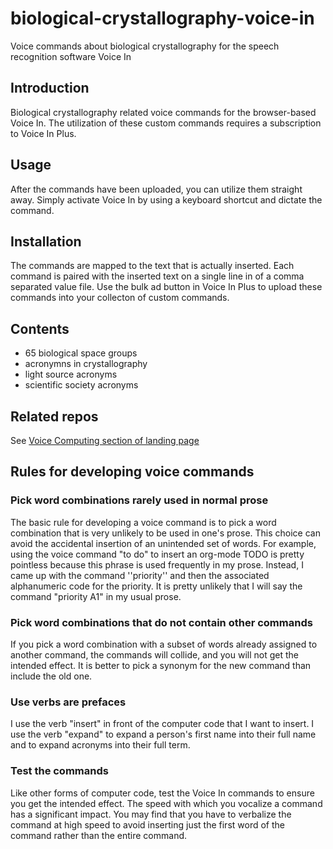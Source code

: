 # biological-crystallography-voice-in
Voice commands about biological crystallography for the speech recognition software Voice In

## Introduction
Biological crystallography related voice commands for the browser-based Voice In.
The utilization of these custom commands requires a subscription to Voice In Plus.

## Usage
After the commands have been uploaded, you can utilize them straight away.
Simply activate Voice In by using a keyboard shortcut and dictate the command.

## Installation
The commands are mapped to the text that is actually inserted.
Each command is paired with the inserted text on a single line in of a comma separated value file.
Use the bulk ad button in Voice In Plus to upload these commands into your collecton of custom commands.

## Contents

- 65 biological space groups
- acronymns in crystallography
- light source acronyms
- scientific society acronyms

## Related repos
See [Voice Computing section of landing page](https://github.com/MooersLab/MooersLab?tab=readme-ov-file#voice-computing)

## Rules for developing voice commands

### Pick word combinations rarely used in normal prose
The basic rule for developing a voice command is to pick a word combination that is very unlikely to be used in one's prose.
This choice can avoid the accidental insertion of an unintended set of words.
For example, using the voice command "to do" to insert an org-mode TODO is pretty pointless because this phrase is used frequently in my prose.
Instead, I came up with the command ''priority'' and then the associated alphanumeric code for the priority. 
It is pretty unlikely that I will say the command "priority A1" in my usual prose.

### Pick word combinations that do not contain other commands
If you pick a word combination with a subset of words already assigned to another command, the commands will collide, and you will not get the intended effect.
It is better to pick a synonym for the new command than include the old one.

### Use verbs are prefaces
I use the verb "insert" in front of the computer code that I want to insert.
I use the verb "expand" to expand a person's first name into their full name and to expand acronyms into their full term.

### Test the commands
Like other forms of computer code, test the Voice In commands to ensure you get the intended effect.
The speed with which you vocalize a command has a significant impact.
You may find that you have to verbalize the command at high speed to avoid inserting just the first word of the command rather than the entire command.

